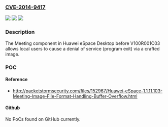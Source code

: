 ### [CVE-2014-9417](https://cve.mitre.org/cgi-bin/cvename.cgi?name=CVE-2014-9417)
![](https://img.shields.io/static/v1?label=Product&message=n%2Fa&color=blue)
![](https://img.shields.io/static/v1?label=Version&message=n%2Fa&color=blue)
![](https://img.shields.io/static/v1?label=Vulnerability&message=n%2Fa&color=brighgreen)

### Description

The Meeting component in Huawei eSpace Desktop before V100R001C03 allows local users to cause a denial of service (program exit) via a crafted image.

### POC

#### Reference
- http://packetstormsecurity.com/files/152967/Huawei-eSpace-1.1.11.103-Meeting-Image-File-Format-Handling-Buffer-Overflow.html

#### Github
No PoCs found on GitHub currently.

